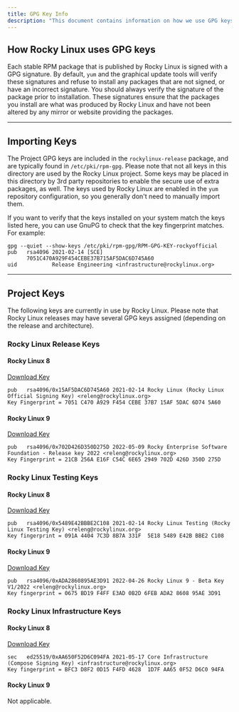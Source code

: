```yaml
---
title: GPG Key Info
description: "This document contains information on how we use GPG keys."
---
```


## How Rocky Linux uses GPG keys

Each stable RPM package that is published by Rocky Linux is signed with a GPG signature. By default, `yum` and the graphical update tools will verify these signatures and refuse to install any packages that are not signed, or have an incorrect signature. You should always verify the signature of the package prior to installation. These signatures ensure that the packages you install are what was produced by Rocky Linux and have not been altered by any mirror or website providing the packages.

---

## Importing Keys

The Project GPG keys are included in the `rockylinux-release` package, and are typically found in `/etc/pki/rpm-gpg`. Please note that not all keys in this directory are used by the Rocky Linux project. Some keys may be placed in this directory by 3rd party repositories to enable the secure use of extra packages, as well. The keys used by Rocky Linux are enabled in the `yum` repository configuration, so you generally don't need to manually import them.

If you want to verify that the keys installed on your system match the keys listed here, you can use GnuPG to check that the key fingerprint matches. For example:

```
gpg --quiet --show-keys /etc/pki/rpm-gpg/RPM-GPG-KEY-rockyofficial
pub   rsa4096 2021-02-14 [SCE]
      7051C470A929F454CEBE37B715AF5DAC6D745A60
uid           Release Engineering <infrastructure@rockylinux.org>
```

---

## Project Keys

The following keys are currently in use by Rocky Linux. Please note that Rocky Linux releases may have several GPG keys assigned (depending on the release and architecture).

### Rocky Linux Release Keys

#### Rocky Linux 8

[Download Key](https://dl.rockylinux.org/pub/rocky/RPM-GPG-KEY-Rocky-8)

```
pub   rsa4096/0x15AF5DAC6D745A60 2021-02-14 Rocky Linux (Rocky Linux Official Signing Key) <releng@rockylinux.org>
Key Fingerprint = 7051 C470 A929 F454 CEBE 37B7 15AF 5DAC 6D74 5A60
```

#### Rocky Linux 9

[Download Key](https://dl.rockylinux.org/pub/rocky/RPM-GPG-KEY-Rocky-9)

```
pub   rsa4096/0x702D426D350D275D 2022-05-09 Rocky Enterprise Software Foundation - Release key 2022 <releng@rockylinux.org>
Key Fingerprint = 21CB 256A E16F C54C 6E65 2949 702D 426D 350D 275D
```

### Rocky Linux Testing Keys

#### Rocky Linux 8

[Download Key](https://dl.rockylinux.org/pub/rocky/RPM-GPG-KEY-Rocky-8-Testing)

```
pub   rsa4096/0x5489E42BBBE2C108 2021-02-14 Rocky Linux Testing (Rocky Linux Testing Key) <releng@rockylinux.org>
Key fingerprint = 091A 4404 7C3D 8B7A 331F  5E18 5489 E42B BBE2 C108
```

#### Rocky Linux 9

[Download Key](https://dl.rockylinux.org/pub/rocky/RPM-GPG-KEY-Rocky-9-Testing)

```
pub   rsa4096/0xADA2860895AE3D91 2022-04-26 Rocky Linux 9 - Beta Key V1/2022 <releng@rockylinux.org>
Key fingerprint = 0675 BD19 F4FF E3AD 0B2D 6FEB ADA2 8608 95AE 3D91
```

### Rocky Linux Infrastructure Keys

#### Rocky Linux 8

[Download Key](https://dl.rockylinux.org/pub/rocky/RPM-GPG-KEY-rockyinfra)

```
sec   ed25519/0xAA650F52D6C094FA 2021-05-17 Core Infrastructure (Compose Signing Key) <infrastructure@rockylinux.org>
Key fingerprint = BFC3 D8F2 0D15 F4FD 4628  1D7F AA65 0F52 D6C0 94FA
```

#### Rocky Linux 9

Not applicable.
